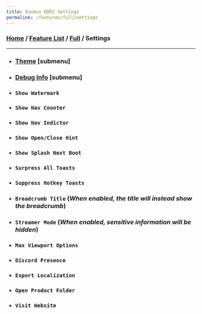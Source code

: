 ```yaml
---
title: Exodus RDR2 Settings
permalink: /features/full/settings
---
```

### [Home](/) / [Feature List](/features) / [Full](/features/full) / Settings
---
- ### [Theme](settings/theme) [submenu]
- ### [Debug Info](settings/debug-info) [submenu]
- ### `Show Watermark`
- ### `Show Nav Counter`
- ### `Show Nav Indictor`
- ### `Show Open/Close Hint`
- ### `Show Splash Next Boot`
- ### `Surpress All Toasts`
- ### `Suppress Hotkey Toasts`
- ### `Breadcrumb Title` (*When enabled, the title will instead show the breadcrumb*)
- ### `Streamer Mode` (*When enabled, sensitive information will be hidden*)
- ### `Max Viewport Options`
- ### `Discord Presence`
- ### `Export Localization`
- ### `Open Product Folder`
- ### `Visit Website`
